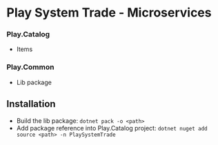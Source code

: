 # Play System Trade - Microservices

### Play.Catalog

- Items

### Play.Common

- Lib package


## Installation

- Build the lib package: `dotnet pack -o <path>`
- Add package reference into Play.Catalog project: `dotnet nuget add source <path> -n PlaySystemTrade`